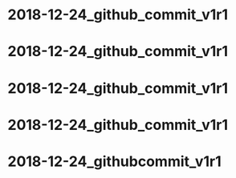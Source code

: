 # 2018-12-24_github_commit_v1r1
# 2018-12-24_github_commit_v1r1
# 2018-12-24_github_commit_v1r1
# 2018-12-24_github_commit_v1r1
# 2018-12-24_githubcommit_v1r1
